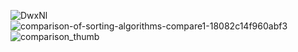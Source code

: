 ![DwxNl](https://user-images.githubusercontent.com/57747313/129438419-29a39d09-92c5-432b-9812-76a02f91ac06.png)
![comparison-of-sorting-algorithms-compare1-18082c14f960abf3](https://user-images.githubusercontent.com/57747313/129438433-e52dc173-385d-4344-a47c-154312bb3c44.png)
![comparison_thumb](https://user-images.githubusercontent.com/57747313/129438440-c96decdc-49a9-4239-98a3-0fd73260471f.png)
